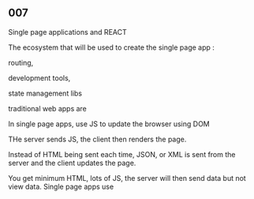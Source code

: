 ## 007

Single page applications and REACT

The ecosystem that will be used to create the single page app :

routing,

development tools,

state management libs

traditional web apps are 


In single page apps, use JS to update the browser using DOM

THe server sends JS, the client then renders the page.

Instead of HTML being sent each time, JSON, or XML is sent from the server and the client updates the page.

You get minimum HTML, lots of JS, the server will then send data but not view data. Single page apps use 